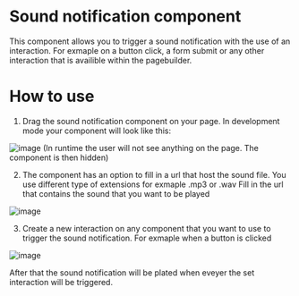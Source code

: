 # Sound notification component

This component allows you to trigger a sound notification with the use of an interaction.
For exmaple on a button click, a form submit or any other interaction that is availible within the pagebuilder. 
 
# How to use

1. Drag the sound notification component on your page. 
In development mode your component will look like this:

![image](https://user-images.githubusercontent.com/58258518/159273810-6bc20515-a195-46ec-8c05-1b912b75b7a5.png)
(In runtime the user will not see anything on the page. The component is then hidden)

2. The component has an option to fill in a url that host the sound file. You use different type of extensions for exmaple .mp3 or .wav
Fill in the url that contains the sound that you want to be played

![image](https://user-images.githubusercontent.com/58258518/159275073-e7cef388-2ddd-4271-9000-bec1657944aa.png)

3. Create a new interaction on any component that you want to use to trigger the sound notification. For exmaple when a button is clicked

![image](https://user-images.githubusercontent.com/58258518/159275403-b688591d-b5d5-4147-836c-eb563233aa01.png)

After that the sound notification will be plated when eveyer the set interaction will be triggered.
